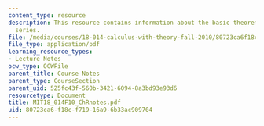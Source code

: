 ```yaml
---
content_type: resource
description: This resource contains information about the basic theorems on power
  series.
file: /media/courses/18-014-calculus-with-theory-fall-2010/80723ca6f18cf71916a96b33ac909704_MIT18_014F10_ChRnotes.pdf
file_type: application/pdf
learning_resource_types:
- Lecture Notes
ocw_type: OCWFile
parent_title: Course Notes
parent_type: CourseSection
parent_uid: 525fc43f-560b-3421-6094-8a3bd93e93d6
resourcetype: Document
title: MIT18_014F10_ChRnotes.pdf
uid: 80723ca6-f18c-f719-16a9-6b33ac909704
---
```


